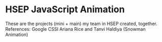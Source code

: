 # HSEP JavaScript Animation
These are the projects (mini + main) my team in HSEP created, together.
References: Google CSSI
            Ariana Rice and Tanvi Haldiya (Snowman Animation)
